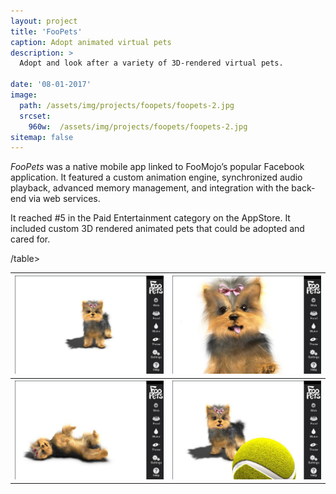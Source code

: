 ```yaml
---
layout: project
title: 'FooPets'
caption: Adopt animated virtual pets
description: >
  Adopt and look after a variety of 3D-rendered virtual pets.

date: '08-01-2017'
image: 
  path: /assets/img/projects/foopets/foopets-2.jpg
  srcset: 
    960w:  /assets/img/projects/foopets/foopets-2.jpg
sitemap: false
---
```


*FooPets* was a native mobile app linked to FooMojo’s popular Facebook application. It featured a custom animation engine, synchronized audio playback, advanced memory management, and integration with the back-end via web services.

It reached #5 in the Paid Entertainment category on the AppStore. It included custom 3D rendered animated pets that could be adopted and cared for.


<table cellspacing="0" cellpadding="0">
  <tr>
    <th><img src="/assets/img/projects/foopets/foopets-1.jpg" width="300"></th>
    <th><img src="/assets/img/projects/foopets/foopets-2.jpg" width="300"></th>
  </tr>
  <tr>
    <th><img src="/assets/img/projects/foopets/foopets-3.jpg" width="300"></th>
    <th><img src="/assets/img/projects/foopets/foopets-4.jpg" width="300"></th>
  </tr>
 /table>





